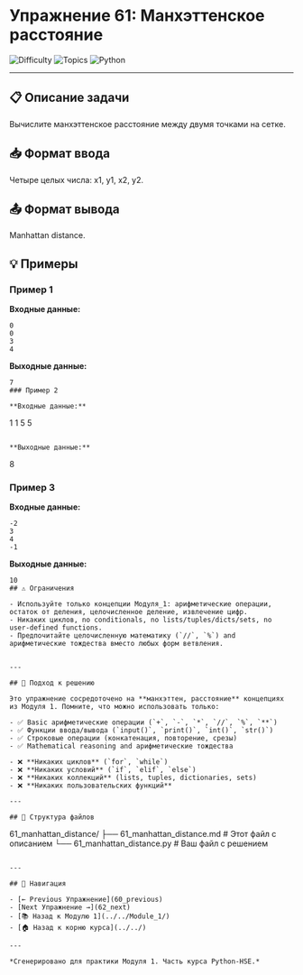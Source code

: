 # Упражнение 61: Манхэттенское расстояние

![Difficulty](https://img.shields.io/badge/Difficulty-Module%201-green)
![Topics](https://img.shields.io/badge/Topics-manhattan%2C%20distance-blue)
![Python](https://img.shields.io/badge/Python-Module%201%20Concepts-yellow)

---

## 📋 Описание задачи

Вычислите манхэттенское расстояние между двумя точками на сетке.
## 📥 Формат ввода

Четыре целых числа: x1, y1, x2, y2.
## 📤 Формат вывода

Manhattan distance.
## 💡 Примеры

### Пример 1

**Входные данные:**
```
0
0
3
4
```

**Выходные данные:**
```
7
### Пример 2

**Входные данные:**
```
1
1
5
5
```

**Выходные данные:**
```
8
### Пример 3

**Входные данные:**
```
-2
3
4
-1
```

**Выходные данные:**
```
10
## ⚠️ Ограничения

- Используйте только концепции Модуля_1: арифметические операции, остаток от деления, целочисленное деление, извлечение цифр.
- Никаких циклов, no conditionals, no lists/tuples/dicts/sets, no user-defined functions.
- Предпочитайте целочисленную математику (`//`, `%`) and арифметические тождества вместо любых форм ветвления.


---

## 🎯 Подход к решению

Это упражнение сосредоточено на **манхэттен, расстояние** концепциях из Модуля 1. Помните, что можно использовать только:

- ✅ Basic арифметические операции (`+`, `-`, `*`, `//`, `%`, `**`)
- ✅ Функции ввода/вывода (`input()`, `print()`, `int()`, `str()`)
- ✅ Строковые операции (конкатенация, повторение, срезы)
- ✅ Mathematical reasoning and арифметические тождества

- ❌ **Никаких циклов** (`for`, `while`)
- ❌ **Никаких условий** (`if`, `elif`, `else`)
- ❌ **Никаких коллекций** (lists, tuples, dictionaries, sets)
- ❌ **Никаких пользовательских функций**

---

## 📁 Структура файлов
```
61_manhattan_distance/
├── 61_manhattan_distance.md     # Этот файл с описанием
└── 61_manhattan_distance.py     # Ваш файл с решением
```

---

## 🔗 Навигация

- [← Previous Упражнение](60_previous) 
- [Next Упражнение →](62_next)
- [📚 Назад к Модулю 1](../../Module_1/)
- [🏠 Назад к корню курса](../../)

---

*Сгенерировано для практики Модуля 1. Часть курса Python-HSE.*
